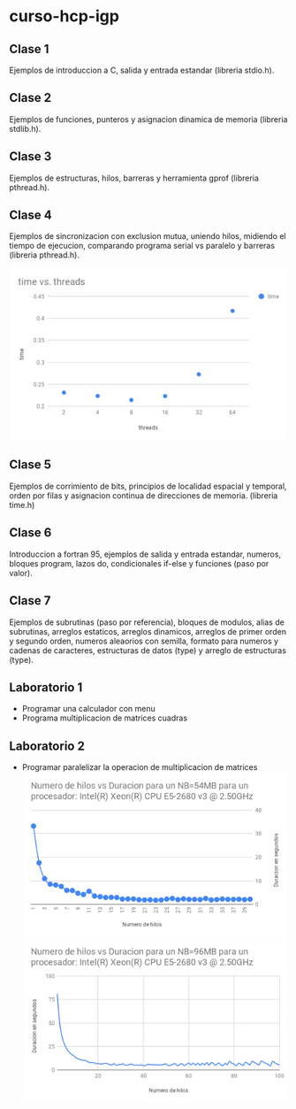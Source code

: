 # curso-hcp-igp

## Clase 1

Ejemplos de introduccion a C, salida y entrada estandar (libreria stdio.h).

## Clase 2

Ejemplos de funciones, punteros y asignacion dinamica de memoria (libreria stdlib.h).

## Clase 3

Ejemplos de estructuras, hilos, barreras y herramienta gprof (libreria pthread.h).

## Clase 4

Ejemplos de sincronizacion con exclusion mutua, uniendo hilos, midiendo el tiempo de ejecucion, comparando programa serial vs paralelo y barreras (libreria pthread.h).

![Grafico de Hilos](clase4/time_vs_threads.png "Tiempo en segundo vs numero de hilos")

## Clase 5

Ejemplos de corrimiento de bits, principios de localidad espacial y temporal, orden por filas y asignacion continua de direcciones de memoria. (libreria time.h)


## Clase 6

Introduccion a fortran 95, ejemplos de salida y entrada estandar, numeros, bloques program, lazos do, condicionales if-else y funciones (paso por valor).

## Clase 7

Ejemplos de subrutinas (paso por referencia), bloques de modulos, alias de subrutinas, arreglos estaticos, arreglos dinamicos, arreglos de primer orden y segundo orden, numeros aleaorios con semilla, formato para numeros y cadenas de caracteres, estructuras de datos (type) y arreglo de estructuras (type).


## Laboratorio 1

* Programar una calculador con menu
* Programa multiplicacion de matrices cuadras

## Laboratorio 2

* Programar paralelizar la operacion de multiplicacion de matrices
![Grafico de Multiplicacion de Matrices paralelo](laboratorio2/medida_master.png "Grafica de la multiplicacion de matrices paralelo nodo master")
![Grafico de Multiplicacion de Matrices paralelo](laboratorio2/medida_computo.png "Grafica de la multiplicacion de matrices paralelo nodo computo")

